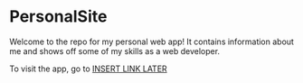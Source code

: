 # PersonalSite

Welcome to the repo for my personal web app! It contains information about me and shows off some of my skills as a web developer.

To visit the app, go to [INSERT LINK LATER]()
